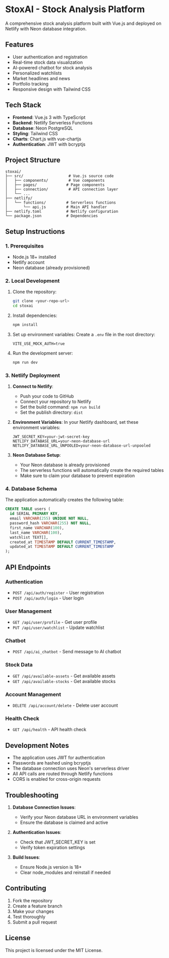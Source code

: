 # StoxAI - Stock Analysis Platform

A comprehensive stock analysis platform built with Vue.js and deployed on Netlify with Neon database integration.

## Features

- User authentication and registration
- Real-time stock data visualization
- AI-powered chatbot for stock analysis
- Personalized watchlists
- Market headlines and news
- Portfolio tracking
- Responsive design with Tailwind CSS

## Tech Stack

- **Frontend**: Vue.js 3 with TypeScript
- **Backend**: Netlify Serverless Functions
- **Database**: Neon PostgreSQL
- **Styling**: Tailwind CSS
- **Charts**: Chart.js with vue-chartjs
- **Authentication**: JWT with bcryptjs

## Project Structure

```
stoxai/
├── src/                    # Vue.js source code
│   ├── components/         # Vue components
│   ├── pages/             # Page components
│   ├── connection/         # API connection layer
│   └── ...
├── netlify/
│   └── functions/         # Serverless functions
│       └── api.js         # Main API handler
├── netlify.toml           # Netlify configuration
└── package.json           # Dependencies
```

## Setup Instructions

### 1. Prerequisites

- Node.js 18+ installed
- Netlify account
- Neon database (already provisioned)

### 2. Local Development

1. Clone the repository:
   ```bash
   git clone <your-repo-url>
   cd stoxai
   ```

2. Install dependencies:
   ```bash
   npm install
   ```

3. Set up environment variables:
   Create a `.env` file in the root directory:
   ```
   VITE_USE_MOCK_AUTH=true
   ```

4. Run the development server:
   ```bash
   npm run dev
   ```

### 3. Netlify Deployment

1. **Connect to Netlify**:
   - Push your code to GitHub
   - Connect your repository to Netlify
   - Set the build command: `npm run build`
   - Set the publish directory: `dist`

2. **Environment Variables**:
   In your Netlify dashboard, set these environment variables:
   ```
   JWT_SECRET_KEY=your-jwt-secret-key
   NETLIFY_DATABASE_URL=your-neon-database-url
   NETLIFY_DATABASE_URL_UNPOOLED=your-neon-database-url-unpooled
   ```

3. **Neon Database Setup**:
   - Your Neon database is already provisioned
   - The serverless functions will automatically create the required tables
   - Make sure to claim your database to prevent expiration

### 4. Database Schema

The application automatically creates the following table:

```sql
CREATE TABLE users (
  id SERIAL PRIMARY KEY,
  email VARCHAR(255) UNIQUE NOT NULL,
  password_hash VARCHAR(255) NOT NULL,
  first_name VARCHAR(100),
  last_name VARCHAR(100),
  watchlist TEXT[],
  created_at TIMESTAMP DEFAULT CURRENT_TIMESTAMP,
  updated_at TIMESTAMP DEFAULT CURRENT_TIMESTAMP
);
```

## API Endpoints

### Authentication
- `POST /api/auth/register` - User registration
- `POST /api/auth/login` - User login

### User Management
- `GET /api/user/profile` - Get user profile
- `PUT /api/user/watchlist` - Update watchlist

### Chatbot
- `POST /api/ai_chatbot` - Send message to AI chatbot

### Stock Data
- `GET /api/available-assets` - Get available assets
- `GET /api/available-stocks` - Get available stocks

### Account Management
- `DELETE /api/account/delete` - Delete user account

### Health Check
- `GET /api/health` - API health check

## Development Notes

- The application uses JWT for authentication
- Passwords are hashed using bcryptjs
- The database connection uses Neon's serverless driver
- All API calls are routed through Netlify functions
- CORS is enabled for cross-origin requests

## Troubleshooting

1. **Database Connection Issues**:
   - Verify your Neon database URL in environment variables
   - Ensure the database is claimed and active

2. **Authentication Issues**:
   - Check that JWT_SECRET_KEY is set
   - Verify token expiration settings

3. **Build Issues**:
   - Ensure Node.js version is 18+
   - Clear node_modules and reinstall if needed

## Contributing

1. Fork the repository
2. Create a feature branch
3. Make your changes
4. Test thoroughly
5. Submit a pull request

## License

This project is licensed under the MIT License.
